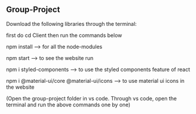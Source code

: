 ## Group-Project
Download the following libraries through the terminal:

first do cd Client then run the commands below 

npm install --> for all the node-modules

npm start --> to see the website run

npm i styled-components --> to use the styled components feature of react

npm i @material-ui/core @material-ui/icons --> to use material ui icons in the website



(Open the group-project folder in vs code. Through vs code, open the terminal and run the above commands one by one)

